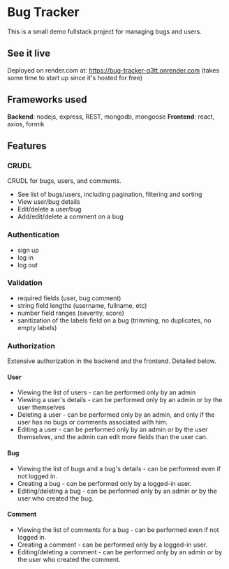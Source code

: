# Bug Tracker

This is a small demo fullstack project for managing bugs and users.

## See it live
Deployed on render.com at: https://bug-tracker-q3tt.onrender.com
(takes some time to start up since it's hosted for free)

## Frameworks used
**Backend**: nodejs, express, REST, mongodb, mongoose
**Frontend**: react, axios, formik

## Features

### CRUDL
CRUDL for bugs, users, and comments.
- See list of bugs/users, including pagination, filtering and sorting
- View user/bug details
- Edit/delete a user/bug
- Add/edit/delete a comment on a bug

### Authentication
- sign up
- log in
- log out

### Validation
- required fields (user, bug comment)
- string field lengths (username, fullname, etc)
- number field ranges (severity, score)
- sanitization of the labels field on a bug (trimming, no duplicates, no empty labels)

### Authorization
Extensive authorization in the backend and the frontend. Detailed below.

#### User
- Viewing the list of users - can be performed only by an admin
- Viewing a user's details - can be performed only by an admin or by the user themselves
- Deleting a user - can be performed only by an admin, and only if the user has no bugs or comments associated with him.
- Editing a user - can be performed only by an admin or by the user themselves, and the admin can edit more fields than the user can.

#### Bug
- Viewing the list of bugs and a bug's details - can be performed even if not logged in.
- Creating a bug - can be performed only by a logged-in user.
- Editing/deleting a bug - can be performed only by an admin or by the user who created the bug.

#### Comment
- Viewing the list of comments for a bug - can be performed even if not logged in.
- Creating a comment - can be performed only by a logged-in user.
- Editing/deleting a comment - can be performed only by an admin or by the user who created the comment.
